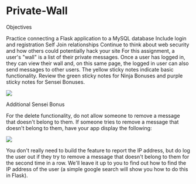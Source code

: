 # Private-Wall

Objectives

Practice connecting a Flask application to a MySQL database
Include login and registration
Self Join relationships
Continue to think about web security and how others could potentially hack your site
For this assignment, a user's "wall" is a list of their private messages. Once a user has logged in, they can view their wall and, on this same page, the logged in user can also send messages to other users. The yellow sticky notes indicate basic functionality. Review the green sticky notes for Ninja Bonuses and purple sticky notes for Sensei Bonuses.

<img src="https://s3.amazonaws.com/General_V88/boomyeah2015/codingdojo/curriculum/content/chapter/Wall_%28Flask%29.png">


Additional Sensei Bonus

For the delete functionality, do not allow someone to remove a message that doesn't belong to them. If someone tries to remove a message that doesn't belong to them, have your app display the following:

<img src="https://s3.amazonaws.com/General_V88/boomyeah2015/codingdojo/curriculum/content/chapter/danger.png">


You don't really need to build the feature to report the IP address, but do log the user out if they try to remove a message that doesn't belong to them for the second time in a row. We'll leave it up to you to find out how to find the IP address of the user (a simple google search will show you how to do this in Flask).
